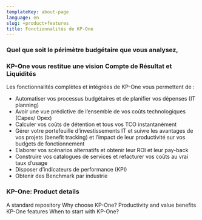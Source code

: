 ```yaml
---
templateKey: about-page
language: en
slug: +product+features
title: Fonctionnalités de KP-One
---
```

### Quel que soit le périmètre budgétaire que vous analysez,
### **KP-One vous restitue une vision Compte de Résultat et Liquidités**

Les fonctionnalités complètes et intégrées de KP-One vous permettent de :
 
- Automatiser vos processus budgétaires et de planifier vos dépenses (IT planning)
- Avoir une vue prédictive de l’ensemble de vos coûts technologiques (Capex/ Opex)
- Calculer vos coûts de détention et tous vos TCO instantanément
- Gérer votre portefeuille d’investissements IT et suivre les avantages de vos projets  (benefit tracking) et l’impact de leur productivité sur vos budgets de fonctionnement
- Elaborer vos scénarios alternatifs et obtenir leur ROI et leur pay-back
- Construire vos catalogues de services et refacturer vos coûts au vrai taux d’usage
- Disposer d’indicateurs de performance (KPI)
- Obtenir des Benchmark par industrie

### KP-One: Product details

A standard repository
Why choose KP-One?
Productivity and value benefits
KP-One features
When to start with KP-One?

